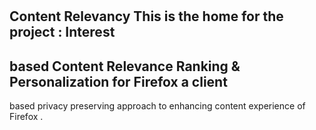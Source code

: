 #
Content
Relevancy
This
is
the
home
for
the
project
:
Interest
-
based
Content
Relevance
Ranking
&
Personalization
for
Firefox
a
client
-
based
privacy
preserving
approach
to
enhancing
content
experience
of
Firefox
.
